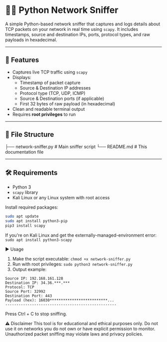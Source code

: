 # 🕵️‍♂️ Python Network Sniffer

A simple Python-based network sniffer that captures and logs details about TCP packets on your network in real time using `scapy`. It includes timestamps, source and destination IPs, ports, protocol types, and raw payloads in hexadecimal.

---

## 🔧 Features

- Captures live TCP traffic using `scapy`
- Displays:
  - Timestamp of packet capture
  - Source & Destination IP addresses
  - Protocol type (TCP, UDP, ICMP)
  - Source & Destination ports (if applicable)
  - First 32 bytes of raw payload (in hexadecimal)
- Clean and readable terminal output
- Requires **root privileges** to run

---

## 📁 File Structure

├── network-sniffer.py # Main sniffer script
└── README.md # This documentation file

---

## 🛠️ Requirements

- Python 3
- `scapy` library
- Kali Linux or any Linux system with root access

Install required packages:

```bash
sudo apt update
sudo apt install python3-pip
pip3 install scapy
```

If you're on Kali Linux and get the externally-managed-environment error:
```sudo apt install python3-scapy```

▶️ Usage
1. Make the script executable:
  ```chmod +x network-sniffer.py```
2. Run with root privileges:
  ```sudo python3 network-sniffer.py```
3. Output example:
  ```[2025-07-28 14:24:34]
Source IP: 192.168.161.128
Destination IP: 34.36.***.***
Protocol: TCP
Source Port: 32992
Destination Port: 443
Payload (hex): 16030**************************...
--------------------------------------------------
```



Press Ctrl + C to stop sniffing.

⚠️ Disclaimer
This tool is for educational and ethical purposes only. Do not use it on networks you do not own or have explicit permission to monitor. Unauthorized packet sniffing may violate laws and privacy policies.
